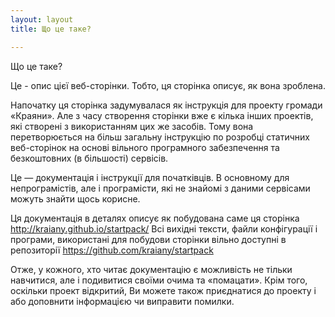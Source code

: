 ```yaml
---
layout: layout
title: Що це таке?

---
```


Що це таке?

Це - опис цієї веб-сторінки. Тобто, ця сторінка описує, як вона зроблена.

Напочатку ця сторінка задумувалася як інструкція для проекту громади «Краяни». Але з часу створення сторінки вже є кілька інших проектів, які створені з використанням цих же засобів. Тому вона перетворюється на більш загальну інструкцію по розробці статичних веб-сторінок на основі вільного програмного забезпечення та безкоштовних (в більшості) сервісів.

Це — документація і інструкції для початківців. В основному для непрограмістів, але і програмісти, які не знайомі з даними сервісами можуть знайти щось корисне. 

Ця документація в деталях описує як побудована саме ця сторінка http://kraiany.github.io/startpack/ Всі вихідні тексти, файли конфігурації і програми, використані для побудови сторінки вільно доступні в репозиторії https://github.com/kraiany/startpack 

Отже, у кожного, хто читає документацію є можливість не тільки навчитися, але і подивитися своїми очима та «помацати». Крім того, оскільки проект відкритий, Ви можете також приєднатися до проекту і або доповнити інформацією чи виправити помилки.




